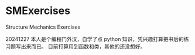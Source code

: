 # SMExercises
Structure Mechanics Exercises

20241227
本人是个编程门外汉，自学了点 python 知识，凭兴趣打算把书后的练习题写出来而已。
目前打算用到函数和类，其他的还没想好。